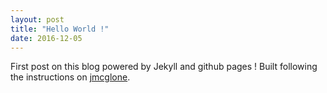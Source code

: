 ```yaml
---
layout: post
title: "Hello World !"
date: 2016-12-05
---
```


First post on this blog powered by Jekyll and github pages ! Built following the instructions on [jmcglone](http://jmcglone.com/guides/github-pages/).

